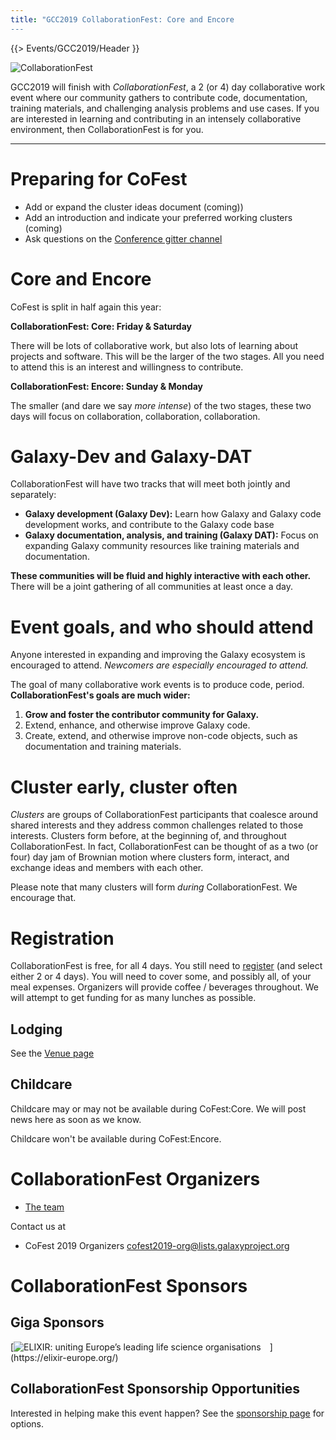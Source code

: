 ```yaml
---
title: "GCC2019 CollaborationFest: Core and Encore
---
```


{{> Events/GCC2019/Header }}

<img class="float-right" src="/src/events/gcc2014/hackathon/HackLaptops.jpg" alt="CollaborationFest" />

GCC2019 will finish with *CollaborationFest*, a 2 (or 4) day collaborative work event where our community gathers to contribute code, documentation, training materials, and challenging analysis problems and use cases.  If you are interested in learning and contributing in an intensely collaborative environment, then CollaborationFest is for you.

----

# Preparing for CoFest

* Add or expand the cluster ideas document (coming))
* Add an introduction and indicate your preferred working clusters (coming)
* Ask questions on the [Conference gitter channel](https://gitter.im/galaxyproject/gcc)


# Core and Encore

CoFest is split in half again this year:

**CollaborationFest: Core: Friday & Saturday** 

There will be lots of collaborative work, but also lots of learning about projects and software.  This will be the larger of the two stages.  All you need to attend this is an interest and willingness to contribute.

**CollaborationFest: Encore: Sunday & Monday**

The smaller (and dare we say *more intense*) of the two stages, these two days will focus on collaboration, collaboration, collaboration.

#  Galaxy-Dev and Galaxy-DAT

CollaborationFest will have two tracks that will meet both jointly and separately:

* **Galaxy development (Galaxy Dev):** Learn how Galaxy and Galaxy code development works, and contribute to the Galaxy code base
* **Galaxy documentation, analysis, and training (Galaxy DAT):** Focus on expanding Galaxy community resources like training materials and documentation.

**These communities will be fluid and highly interactive with each other.**  There will be a joint gathering of all communities at least once a day.

# Event goals, and who should attend

Anyone interested in expanding and improving the Galaxy ecosystem is encouraged to attend.  *Newcomers are especially encouraged to attend.*

The goal of many collaborative work events is to produce code, period.  **CollaborationFest's goals are much wider:**

1. **Grow and foster the contributor community for Galaxy.**
1. Extend, enhance, and otherwise improve Galaxy code.
1. Create, extend, and otherwise improve non-code objects, such as documentation and training materials.

# Cluster early, cluster often

*Clusters* are groups of CollaborationFest participants that coalesce around shared interests and they address common challenges related to those interests.  Clusters form before, at the beginning of, and throughout CollaborationFest.  In fact, CollaborationFest can be thought of as a two (or four) day jam of Brownian motion where clusters form, interact, and exchange ideas and members with each other.

Please note that many clusters will form *during* CollaborationFest.  We encourage that.  

# Registration

CollaborationFest is free, for all 4 days.  You still need to [register](/src/events/gcc2019/registration/index.md) (and select either 2 or 4 days).  You will need to cover some, and possibly all, of your meal expenses. Organizers will provide coffee / beverages throughout. We will attempt to get funding for as many lunches as possible.

## Lodging

See the [Venue page](/src/events/gcc2019/venue/index.md)

## Childcare

Childcare may or may not be available during CoFest:Core.  We will post news here as soon as we know.

Childcare won't be available during CoFest:Encore.

# CollaborationFest Organizers

* [The team](https://galaxyproject.org/events/gcc2019/organizers/#collaborationfest-organizers)

Contact us at
* CoFest 2019 Organizers <cofest2019-org@lists.galaxyproject.org>

# CollaborationFest Sponsors

## Giga Sponsors

<div class="center">
[<img style="max-height: 9.5em; padding-right: 1em;" src="/src/images/logos/elixir-logo-big.png" alt="ELIXIR: uniting Europe’s leading life science organisations" />](https://elixir-europe.org/)
</div>

## CollaborationFest Sponsorship Opportunities

Interested in helping make this event happen?  See the [sponsorship page](/src/events/gcc2019/sponsors/index.md#collaborationfest-sponsorships) for options.
